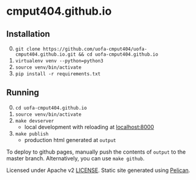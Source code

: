 # cmput404.github.io

## Installation

0. `git clone https://github.com/uofa-cmput404/uofa-cmput404.github.io.git && cd uofa-cmput404.github.io`
0. `virtualenv venv --python=python3`
0. `source venv/bin/activate`
0. `pip install -r requirements.txt`

## Running

0. `cd uofa-cmput404.github.io`
0. `source venv/bin/activate`
0. `make devserver`
    * local development with reloading at [localhost:8000](http://localhost:8000)
0. `make publish`
    * production html generated at `output`

To deploy to github pages, manually push the contents of `output` to the master branch.
Alternatively, you can use `make github`.

Licensed under Apache v2 [LICENSE](./LICENSE).
Static site generated using [Pelican](https://github.com/getpelican/pelican).
